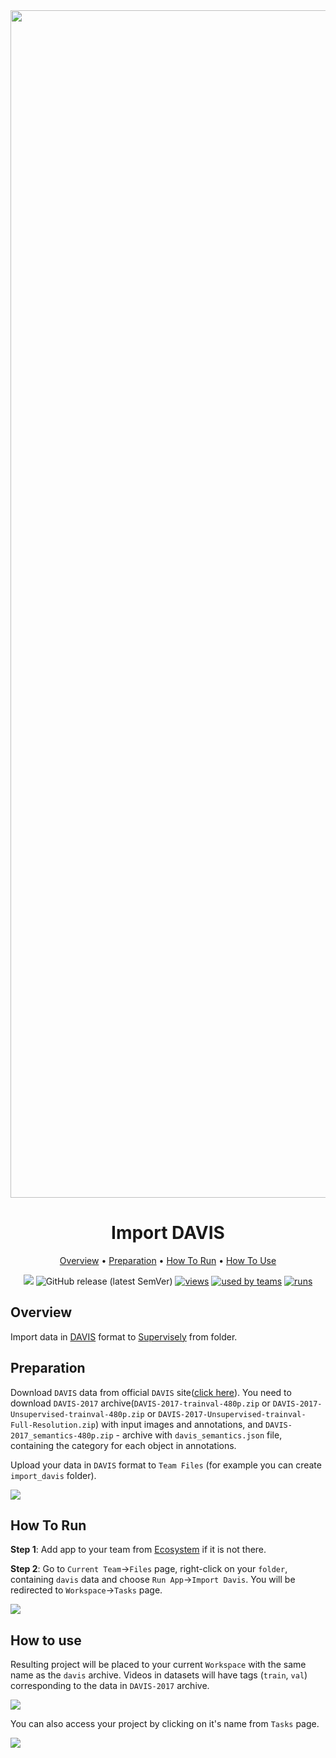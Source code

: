 <div align="center" markdown>
<img src="https://i.imgur.com/WJcTcJc.png" width="1900px"/>



# Import DAVIS

<p align="center">
  <a href="#Overview">Overview</a> •
  <a href="#Preparation">Preparation</a> •
  <a href="#How-To-Run">How To Run</a> •
  <a href="#How-To-Use">How To Use</a>
</p>


[![](https://img.shields.io/badge/slack-chat-green.svg?logo=slack)](https://supervise.ly/slack)
![GitHub release (latest SemVer)](https://img.shields.io/github/v/release/supervisely-ecosystem/import-davis-format)
[![views](https://app.supervise.ly/public/api/v3/ecosystem.counters?repo=supervisely-ecosystem/import-davis-format&counter=views&label=views)](https://supervise.ly)
[![used by teams](https://app.supervise.ly/public/api/v3/ecosystem.counters?repo=supervisely-ecosystem/import-davis-format&counter=downloads&label=used%20by%20teams)](https://supervise.ly)
[![runs](https://app.supervise.ly/public/api/v3/ecosystem.counters?repo=supervisely-ecosystem/import-davis-format&counter=runs&label=runs&123)](https://supervise.ly)

</div>

## Overview

Import data in [DAVIS](https://davischallenge.org/) format to [Supervisely](https://supervise.ly/) from folder.

## Preparation

Download `DAVIS` data from official `DAVIS` site([click here](https://davischallenge.org/davis2017/code.html#unsupervised)). You need to download `DAVIS-2017` archive(`DAVIS-2017-trainval-480p.zip` or `DAVIS-2017-Unsupervised-trainval-480p.zip` or `DAVIS-2017-Unsupervised-trainval-Full-Resolution.zip`) with input images and annotations, and  `DAVIS-2017_semantics-480p.zip` - archive with `davis_semantics.json` file, containing the category for each object in annotations. 

Upload your data in `DAVIS` format to `Team Files` (for example you can create `import_davis` folder).

<img src="https://i.imgur.com/tTHEHSd.png"/>

## How To Run 

**Step 1**: Add app to your team from [Ecosystem](https://ecosystem.supervise.ly/apps/import-cityscapes) if it is not there.

**Step 2**: Go to `Current Team`->`Files` page, right-click on your `folder`, containing `davis` data and choose `Run App`->`Import Davis`. You will be redirected to `Workspace`->`Tasks` page. 

<img src="https://i.imgur.com/vPIwW7S.png"/>

## How to use

Resulting project will be placed to your current `Workspace` with the same name as the `davis` archive. Videos in datasets will have tags (`train`, `val`) corresponding to the data in `DAVIS-2017` archive.

<img src="https://i.imgur.com/MMgT371.png"/>

You can also access your project by clicking on it's name from `Tasks` page.

<img src="https://i.imgur.com/gpsZ1uz.png">